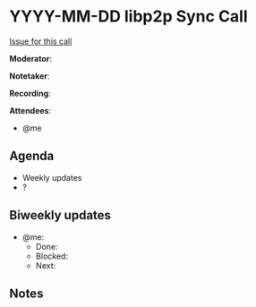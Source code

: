 # YYYY-MM-DD libp2p Sync Call

[Issue for this call](https://github.com/libp2p/team-mgmt/issues/16)

**Moderator**:

**Notetaker**:

**Recording**:

**Attendees**:
  - @me

## Agenda

- Weekly updates 
- ?

## Biweekly updates

- @me:
  - Done:
  - Blocked:
  - Next:

## Notes

